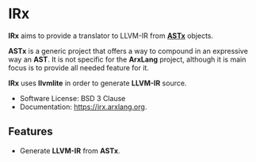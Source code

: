 # IRx

**IRx** aims to provide a translator to LLVM-IR from
[**ASTx**](https://github.com/arxlang/astx) objects.

**ASTx** is a generic project that offers a way to compound in an expressive way
an **AST**. It is not specific for the **ArxLang** project, although it is main
focus is to provide all needed feature for it.

**IRx** uses **llvmlite** in order to generate **LLVM-IR** source.

- Software License: BSD 3 Clause
- Documentation: https://irx.arxlang.org.

## Features

- Generate **LLVM-IR** from **ASTx**.
